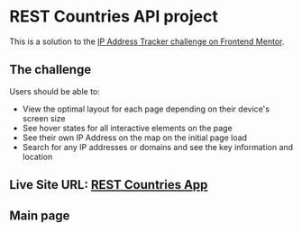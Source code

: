 # REST Countries API project

This is a solution to the [IP Address Tracker challenge on Frontend Mentor](https://www.frontendmentor.io/challenges/ip-address-tracker-I8-0yYAH0).

## The challenge

Users should be able to:

- View the optimal layout for each page depending on their device's screen size
- See hover states for all interactive elements on the page
- See their own IP Address on the map on the initial page load
- Search for any IP addresses or domains and see the key information and location

## Live Site URL: [REST Countries App](sample.com)

## Main page
